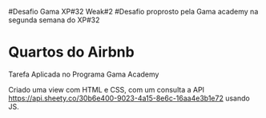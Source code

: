 #Desafio Gama XP#32 Weak#2
#Desafio proprosto pela Gama academy na segunda semana do XP#32

# Quartos do Airbnb
Tarefa Aplicada no Programa Gama Academy

Criado uma view com HTML e CSS, com um consulta a API https://api.sheety.co/30b6e400-9023-4a15-8e6c-16aa4e3b1e72 usando JS.




